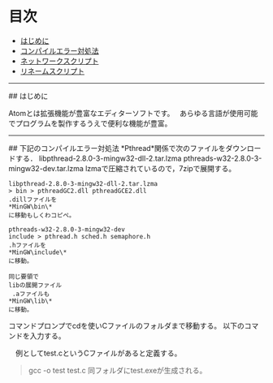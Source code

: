 
# 目次

- [はじめに](#first)
- [コンパイルエラー対処法](#1)
- [ネットワークスクリプト](#2)
- [リネームスクリプト](#3)
<hr id="first" />
## はじめに

Atomとは拡張機能が豊富なエディターソフトです。　
あらゆる言語が使用可能でプログラムを製作するうえで便利な機能が豊富。




<hr id="1" />
## 下記のコンパイルエラー対処法
*Pthread*関係で次のファイルをダウンロードする．
libpthread-2.8.0-3-mingw32-dll-2.tar.lzma
pthreads-w32-2.8.0-3-mingw32-dev.tar.lzma
lzmaで圧縮されているので，7zipで展開する。

```
libpthread-2.8.0-3-mingw32-dll-2.tar.lzma
> bin > pthreadGC2.dll pthreadGCE2.dll
.dillファイルを
*MinGW\bin\*
に移動もしくわコピペ。

pthreads-w32-2.8.0-3-mingw32-dev
include > pthread.h sched.h semaphore.h
.hファイルを
*MinGW\include\*
に移動。

同じ要領で
libの展開ファイル
 .aファイルも　
*MinGW\lib\*
に移動。
```
コマンドプロンプでcdを使いCファイルのフォルダまで移動する。
以下のコマンドを入力する。

　例としてtest.cというCファイルがあると定義する。
>gcc -o test test.c
同フォルダにtest.exeが生成される。
